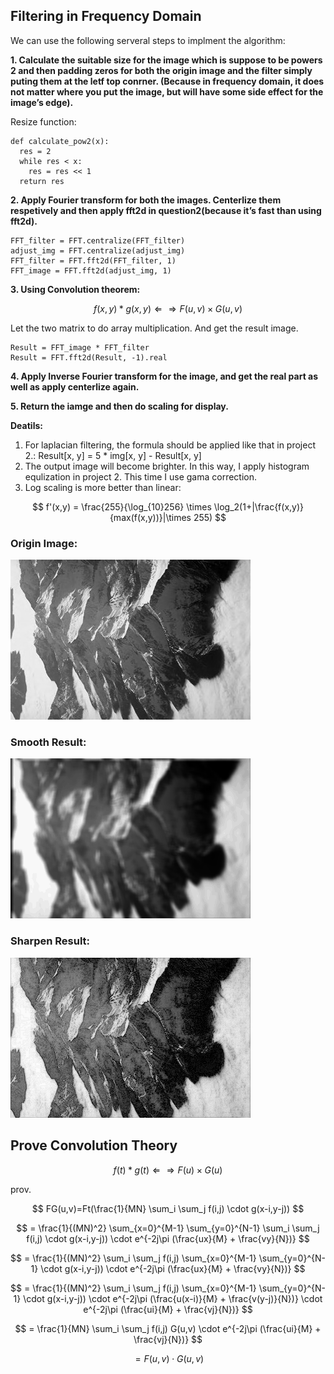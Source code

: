 
## Filtering in Frequency Domain

We can use the following serveral steps to implment the algorithm:

**1. Calculate the suitable size for the image which is suppose to be powers 2 and then padding zeros for both the origin image and the filter simply puting them at the letf top conrner. (Because in frequency domain, it does not matter where you put the image, but will have some side effect for the image’s edge).**

Resize function:

    def calculate_pow2(x):
      res = 2
      while res < x:
        res = res << 1
      return res

**2. Apply Fourier transform for both the images. Centerlize them respetively and then apply fft2d in question2(because it’s fast than using fft2d).**

    FFT_filter = FFT.centralize(FFT_filter)
    adjust_img = FFT.centralize(adjust_img)
    FFT_filter = FFT.fft2d(FFT_filter, 1)
    FFT_image = FFT.fft2d(adjust_img, 1)

**3. Using Convolution theorem:**

$$
f(x,y) * g(x,y) \Leftarrow \Rightarrow F(u,v) \times G(u,v)
$$

Let the two matrix to do array multiplication. And get the result image.

    Result = FFT_image * FFT_filter
    Result = FFT.fft2d(Result, -1).real

**4. Apply Inverse Fourier transform for the image, and get the real part as well as apply centerlize again.**

**5. Return the iamge and then do scaling for display.**

**Deatils:**

1. For laplacian filtering, the formula should be applied like that in project 2.:
Result[x, y] = 5 * img[x, y] - Result[x, y]
2. The output image will become brighter. In this way, I apply histogram equlization in project 2. This time I use gama
correction.
3. Log scaling is more better than linear:

$$
f'(x,y) = \frac{255}{\log_{10}256} \times \log_2(1+|\frac{f(x,y)}{max(f(x,y))}|\times 255)
$$

### Origin Image:

<img class="img-responsive"
src="https://github.com/ghostbody/Image-Processing/blob/master/project3/code/14.png?raw=true">

### Smooth Result:

<img class="img-responsive"
src="https://github.com/ghostbody/Image-Processing/blob/master/project3/code/Mean_Filtered_image.png?raw=true">

### Sharpen Result:

<img class="img-responsive"
src="https://github.com/ghostbody/Image-Processing/blob/master/project3/code/Laplacian_Filtered_image.png?raw=true">


## Prove Convolution Theory

$$
f(t) * g(t) \Leftarrow \Rightarrow F(u) \times G(u)
$$

prov.

$$
FG(u,v)=Ft(\frac{1}{MN} \sum_i \sum_j f(i,j) \cdot g(x-i,y-j))
$$

$$
= \frac{1}{(MN)^2} \sum_{x=0}^{M-1} \sum_{y=0}^{N-1} \sum_i \sum_j f(i,j) \cdot g(x-i,y-j)) \cdot e^{-2j\pi (\frac{ux}{M} + \frac{vy}{N})}
$$

$$
= \frac{1}{(MN)^2} \sum_i \sum_j f(i,j) \sum_{x=0}^{M-1} \sum_{y=0}^{N-1} \cdot g(x-i,y-j)) \cdot e^{-2j\pi (\frac{ux}{M} + \frac{vy}{N})}
$$

$$
= \frac{1}{(MN)^2} \sum_i \sum_j f(i,j) \sum_{x=0}^{M-1} \sum_{y=0}^{N-1} \cdot g(x-i,y-j)) \cdot e^{-2j\pi (\frac{u(x-i)}{M} + \frac{v(y-j)}{N})} \cdot e^{-2j\pi (\frac{ui}{M} + \frac{vj}{N})}
$$

$$
= \frac{1}{MN} \sum_i \sum_j f(i,j) G(u,v) \cdot e^{-2j\pi (\frac{ui}{M} + \frac{vj}{N})}
$$

$$
= F(u,v) \cdot G(u,v)
$$
